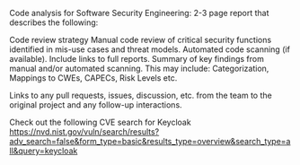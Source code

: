 Code analysis for Software Security Engineering: 2-3 page report that describes the following:

Code review strategy
Manual code review of critical security functions identified in mis-use cases and threat models.
Automated code scanning (if available). Include links to full reports.
Summary of key findings from manual and/or automated scanning. This may include: Categorization, Mappings to CWEs, CAPECs, Risk Levels etc.

Links to any pull requests, issues, discussion, etc. from the team to the original project and any follow-up interactions.

Check out the following CVE search for Keycloak
https://nvd.nist.gov/vuln/search/results?adv_search=false&form_type=basic&results_type=overview&search_type=all&query=keycloak 
